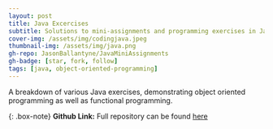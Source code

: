 ```yaml
---
layout: post
title: Java Excercises
subtitle: Solutions to mini-assignments and programming exercises in Java
cover-img: /assets/img/codingjava.jpeg
thumbnail-img: /assets/img/java.png
gh-repo: JasonBallantyne/JavaMiniAssignments
gh-badge: [star, fork, follow]
tags: [java, object-oriented-programming]
---
```


A breakdown of various Java exercises, demonstrating object oriented programming as well as functional programming.

{: .box-note}
**Github Link:** Full repository can be found [here](https://github.com/JasonBallantyne/JavaMiniAssignments)

